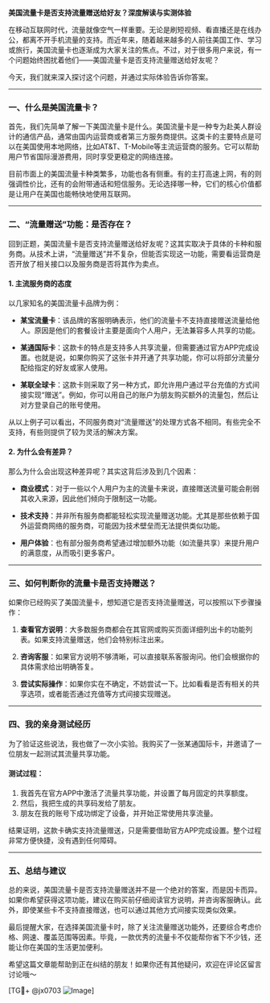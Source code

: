 **美国流量卡是否支持流量赠送给好友？深度解读与实测体验**

在移动互联网时代，流量就像空气一样重要。无论是刷短视频、看直播还是在线办公，都离不开手机流量的支持。而近年来，随着越来越多的人前往美国工作、学习或旅行，美国流量卡也逐渐成为大家关注的焦点。不过，对于很多用户来说，有一个问题始终困扰着他们——美国流量卡是否支持流量赠送给好友呢？

今天，我们就来深入探讨这个问题，并通过实际体验告诉你答案。

---

### 一、什么是美国流量卡？

首先，我们先简单了解一下美国流量卡是什么。美国流量卡是一种专为赴美人群设计的通信产品，通常由国内运营商或者第三方服务商提供。这类卡的主要特点是可以在美国使用本地网络，比如AT&T、T-Mobile等主流运营商的服务。它可以帮助用户节省国际漫游费用，同时享受更稳定的网络连接。

目前市面上的美国流量卡种类繁多，功能也各有侧重。有的主打高速上网，有的则强调性价比，还有的会附带通话和短信服务。无论选择哪一种，它们的核心价值都是让用户在美国也能畅快地使用互联网。

---

### 二、“流量赠送”功能：是否存在？

回到正题，美国流量卡是否支持流量赠送给好友呢？这其实取决于具体的卡种和服务商。从技术上讲，“流量赠送”并不复杂，但能否实现这一功能，需要看运营商是否开放了相关接口以及服务商是否将其作为卖点。

#### 1. **主流服务商的态度**
以几家知名的美国流量卡品牌为例：

- **某宝流量卡**：该品牌的客服明确表示，他们的流量卡不支持直接赠送流量给他人。原因是他们的套餐设计主要是面向个人用户，无法兼容多人共享的功能。
  
- **某通国际卡**：这款卡的特点是支持多人共享流量，但需要通过官方APP完成设置。也就是说，如果你购买了这张卡并开通了共享功能，你可以将部分流量分配给指定的好友或家人使用。

- **某联全球卡**：这款卡则采取了另一种方式，即允许用户通过平台充值的方式间接实现“赠送”。例如，你可以用自己的账户为朋友购买额外的流量包，然后让对方登录自己的账号使用。

从以上例子可以看出，不同服务商对“流量赠送”的处理方式各不相同。有些完全不支持，有些则提供了较为灵活的解决方案。

#### 2. **为什么会有差异？**
那么为什么会出现这种差异呢？其实这背后涉及到几个因素：

- **商业模式**：对于一些以个人用户为主的流量卡来说，直接赠送流量可能会削弱其收入来源，因此他们倾向于限制这一功能。
  
- **技术支持**：并非所有服务商都能轻松实现流量赠送功能。尤其是那些依赖于国外运营商网络的服务商，可能因为技术壁垒而无法提供类似功能。

- **用户体验**：也有部分服务商希望通过增加额外功能（如流量共享）来提升用户的满意度，从而吸引更多客户。

---

### 三、如何判断你的流量卡是否支持赠送？

如果你已经购买了美国流量卡，想知道它是否支持流量赠送，可以按照以下步骤操作：

1. **查看官方说明**：大多数服务商都会在其官网或购买页面详细列出卡的功能列表。如果支持流量赠送，他们会特别标注出来。

2. **咨询客服**：如果官方说明不够清晰，可以直接联系客服询问。他们会根据你的具体需求给出明确答复。

3. **尝试实际操作**：如果你实在不确定，不妨尝试一下。比如看看是否有相关的共享选项，或者能否通过充值等方式间接实现赠送。

---

### 四、我的亲身测试经历

为了验证这些说法，我也做了一次小实验。我购买了一张某通国际卡，并邀请了一位朋友一起测试其流量共享功能。

#### 测试过程：
1. 我首先在官方APP中激活了流量共享功能，并设置了每月固定的共享额度。
2. 然后，我把生成的共享码发给了朋友。
3. 朋友在我的账号下成功绑定了设备，并开始正常使用共享流量。

结果证明，这款卡确实支持流量赠送，只是需要借助官方APP完成设置。整个过程非常方便快捷，没有遇到任何障碍。

---

### 五、总结与建议

总的来说，美国流量卡是否支持流量赠送并不是一个绝对的答案，而是因卡而异。如果你希望获得这项功能，建议在购买前仔细阅读官方说明，并咨询客服确认。此外，即使某些卡不支持直接赠送，也可以通过其他方式间接实现类似效果。

最后提醒大家，在选择美国流量卡时，除了关注流量赠送功能外，还要综合考虑价格、网速、覆盖范围等因素。毕竟，一款优秀的流量卡不仅能帮你省下不少钱，还能让你在美国的生活更加便利。

希望这篇文章能帮助到正在纠结的朋友！如果你还有其他疑问，欢迎在评论区留言讨论哦～

[TG💪+ @jx0703 ![Image](https://github.com/user-attachments/assets/dbca1d08-cadb-493c-b0ec-ad6f7a83f270)]